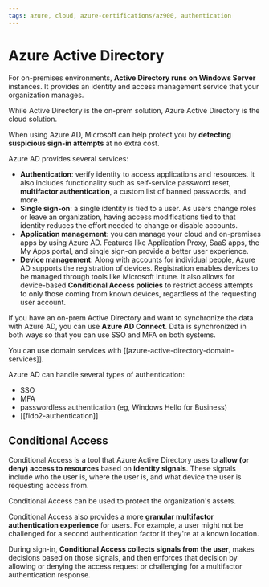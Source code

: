 ```yaml
---
tags: azure, cloud, azure-certifications/az900, authentication
---
```


# Azure Active Directory

For on-premises environments, **Active Directory runs on Windows Server** instances. It provides an identity and access management service that your organization manages.

While Active Directory is the on-prem solution, Azure Active Directory is the cloud solution.

When using Azure AD, Microsoft can help protect you by **detecting suspicious sign-in attempts** at no extra cost.

Azure AD provides several services:

- **Authentication**: verify identity to access applications and resources. It also includes functionality such as self-service password reset, **multifactor authentication**, a custom list of banned passwords, and more.
- **Single sign-on**: a single identity is tied to a user. As users change roles or leave an organization, having access modifications tied to that identity reduces the effort needed to change or disable accounts.
- **Application management**: you can manage your cloud and on-premises apps by using Azure AD. Features like Application Proxy, SaaS apps, the My Apps portal, and single sign-on provide a better user experience.
- **Device management**: Along with accounts for individual people, Azure AD supports the registration of devices. Registration enables devices to be managed through tools like Microsoft Intune. It also allows for device-based **Conditional Access policies** to restrict access attempts to only those coming from known devices, regardless of the requesting user account.

If you have an on-prem Active Directory and want to synchronize the data with Azure AD, you can use **Azure AD Connect**. Data is synchronized in both ways so that you can use SSO and MFA on both systems.

You can use domain services with [[azure-active-directory-domain-services]].

Azure AD can handle several types of authentication:

- SSO
- MFA
- passwordless authentication (eg, Windows Hello for Business)
- [[fido2-authentication]]

## Conditional Access

Conditional Access is a tool that Azure Active Directory uses to **allow (or deny) access to resources** based on **identity signals**. These signals include who the user is, where the user is, and what device the user is requesting access from.

Conditional Access can be used to protect the organization's assets.

Conditional Access also provides a more **granular multifactor authentication experience** for users. For example, a user might not be challenged for a second authentication factor if they're at a known location.

During sign-in, **Conditional Access collects signals from the user**, makes decisions based on those signals, and then enforces that decision by allowing or denying the access request or challenging for a multifactor authentication response.
